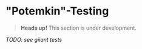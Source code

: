 "Potemkin"-Testing
==================

> **Heads up!** This section is under development.

*TODO: see giiant tests*